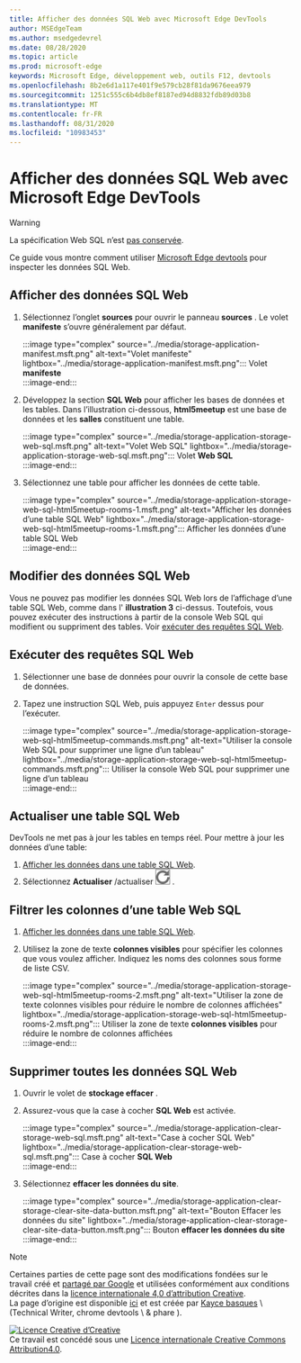 ```yaml
---
title: Afficher des données SQL Web avec Microsoft Edge DevTools
author: MSEdgeTeam
ms.author: msedgedevrel
ms.date: 08/28/2020
ms.topic: article
ms.prod: microsoft-edge
keywords: Microsoft Edge, développement web, outils F12, devtools
ms.openlocfilehash: 8b2e6d1a117e401f9e579cb28f81da9676eea979
ms.sourcegitcommit: 1251c555c6b4db8ef8187ed94d8832fdb89d03b8
ms.translationtype: MT
ms.contentlocale: fr-FR
ms.lasthandoff: 08/31/2020
ms.locfileid: "10983453"
---
```

<!-- Copyright Kayce Basques 

   Licensed under the Apache License, Version 2.0 (the "License");
   you may not use this file except in compliance with the License.
   You may obtain a copy of the License at

       https://www.apache.org/licenses/LICENSE-2.0

   Unless required by applicable law or agreed to in writing, software
   distributed under the License is distributed on an "AS IS" BASIS,
   WITHOUT WARRANTIES OR CONDITIONS OF ANY KIND, either express or implied.
   See the License for the specific language governing permissions and
   limitations under the License.  -->





# Afficher des données SQL Web avec Microsoft Edge DevTools   



> [!WARNING]
> La spécification Web SQL n’est [pas conservée][W3CWebSQLStatus].  

Ce guide vous montre comment utiliser [Microsoft Edge devtools][MicrosoftEdgeDevTools] pour inspecter les données SQL Web.  

## Afficher des données SQL Web   

1.  Sélectionnez l’onglet **sources** pour ouvrir le panneau **sources** .  Le volet **manifeste** s’ouvre généralement par défaut.  
    
    :::image type="complex" source="../media/storage-application-manifest.msft.png" alt-text="Volet manifeste" lightbox="../media/storage-application-manifest.msft.png":::
       Volet **manifeste**  
    :::image-end:::  
    
1.  Développez la section **SQL Web** pour afficher les bases de données et les tables.  Dans l’illustration ci-dessous, **html5meetup** est une base de données et les **salles** constituent une table.  
    
    :::image type="complex" source="../media/storage-application-storage-web-sql.msft.png" alt-text="Volet Web SQL" lightbox="../media/storage-application-storage-web-sql.msft.png":::
       Volet **Web SQL**  
    :::image-end:::  
    
1.  Sélectionnez une table pour afficher les données de cette table.  
    
    :::image type="complex" source="../media/storage-application-storage-web-sql-html5meetup-rooms-1.msft.png" alt-text="Afficher les données d’une table SQL Web" lightbox="../media/storage-application-storage-web-sql-html5meetup-rooms-1.msft.png":::
       Afficher les données d’une table SQL Web  
    :::image-end:::  
    
## Modifier des données SQL Web   

Vous ne pouvez pas modifier les données SQL Web lors de l’affichage d’une table SQL Web, comme dans l' **illustration 3** ci-dessus.  Toutefois, vous pouvez exécuter des instructions à partir de la console Web SQL qui modifient ou suppriment des tables.  Voir [exécuter des requêtes SQL Web](#run-web-sql-queries).  

## Exécuter des requêtes SQL Web   

1.  Sélectionner une base de données pour ouvrir la console de cette base de données.  
1.  Tapez une instruction SQL Web, puis appuyez `Enter` dessus pour l’exécuter.  
    
    :::image type="complex" source="../media/storage-application-storage-web-sql-html5meetup-commands.msft.png" alt-text="Utiliser la console Web SQL pour supprimer une ligne d’un tableau" lightbox="../media/storage-application-storage-web-sql-html5meetup-commands.msft.png":::
       Utiliser la console Web SQL pour supprimer une ligne d’un tableau  
    :::image-end:::  
    
## Actualiser une table SQL Web   

DevTools ne met pas à jour les tables en temps réel.  Pour mettre à jour les données d’une table:  

1.  [Afficher les données dans une table SQL Web](#view-web-sql-data).  
1.  Sélectionnez **Actualiser** /actualiser ![ ][ImageRefreshIcon] .  
    
## Filtrer les colonnes d’une table Web SQL   

1.  [Afficher les données dans une table SQL Web](#view-web-sql-data).  
1.  Utilisez la zone de texte **colonnes visibles** pour spécifier les colonnes que vous voulez afficher.  Indiquez les noms des colonnes sous forme de liste CSV.  
    
    :::image type="complex" source="../media/storage-application-storage-web-sql-html5meetup-rooms-2.msft.png" alt-text="Utiliser la zone de texte colonnes visibles pour réduire le nombre de colonnes affichées" lightbox="../media/storage-application-storage-web-sql-html5meetup-rooms-2.msft.png":::
       Utiliser la zone de texte **colonnes visibles** pour réduire le nombre de colonnes affichées  
    :::image-end:::  
    
## Supprimer toutes les données SQL Web   

1.  Ouvrir le volet de **stockage effacer** .  
1.  Assurez-vous que la case à cocher **SQL Web** est activée.  
    
    :::image type="complex" source="../media/storage-application-clear-storage-web-sql.msft.png" alt-text="Case à cocher SQL Web" lightbox="../media/storage-application-clear-storage-web-sql.msft.png":::
       Case à cocher **SQL Web**  
    :::image-end:::  
    
1.  Sélectionnez **effacer les données du site**.  
    
    :::image type="complex" source="../media/storage-application-clear-storage-clear-site-data-button.msft.png" alt-text="Bouton Effacer les données du site" lightbox="../media/storage-application-clear-storage-clear-site-data-button.msft.png":::
       Bouton **effacer les données du site**  
    :::image-end:::  
    
<!--  
 


-->  

<!-- image links -->  

[ImageRefreshIcon]: ../media/refresh-icon.msft.png  

<!-- links -->  

[MicrosoftEdgeDevTools]: ../../devtools-guide-chromium.md "Outils de développement Microsoft Edge (chrome) | Documents Microsoft"  

[W3CWebSQLStatus]: https://w3.org/TR/webdatabase/#status-of-this-document "Base de données SQL Web | W3C"  

> [!NOTE]
> Certaines parties de cette page sont des modifications fondées sur le travail créé et [partagé par Google][GoogleSitePolicies] et utilisées conformément aux conditions décrites dans la [licence internationale 4,0 d’attribution Creative][CCA4IL].  
> La page d’origine est disponible [ici](https://developers.google.com/web/tools/chrome-devtools/storage/websql) et est créée par [Kayce basques][KayceBasques] \ (Technical Writer, chrome devtools \ & phare \).  

[![Licence Creative d’Creative][CCby4Image]][CCA4IL]  
Ce travail est concédé sous une [Licence internationale Creative Commons Attribution4.0][CCA4IL].  

[CCA4IL]: https://creativecommons.org/licenses/by/4.0  
[CCby4Image]: https://i.creativecommons.org/l/by/4.0/88x31.png  
[GoogleSitePolicies]: https://developers.google.com/terms/site-policies  
[KayceBasques]: https://developers.google.com/web/resources/contributors/kaycebasques  
